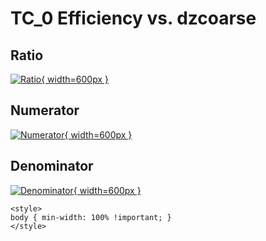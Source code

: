 # TC_0 Efficiency vs. dzcoarse

## Ratio

[![Ratio](../mtv/var/TC_0_eff_dzcoarse.png){ width=600px }](../mtv/var/TC_0_eff_dzcoarse.pdf)

## Numerator

[![Numerator](../mtv/num/TC_0_eff_dzcoarse_num.png){ width=600px }](../mtv/num/TC_0_eff_dzcoarse_num.pdf)

## Denominator

[![Denominator](../mtv/den/TC_0_eff_dzcoarse_den.png){ width=600px }](../mtv/den/TC_0_eff_dzcoarse_den.pdf)


``` {=html}
<style>
body { min-width: 100% !important; }
</style>
```
